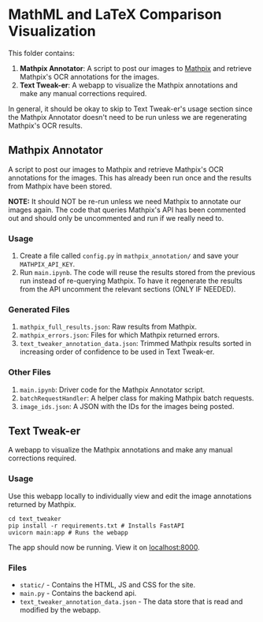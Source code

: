 # MathML and LaTeX Comparison Visualization

This folder contains:

1. **Mathpix Annotator**: A script to post our images to [Mathpix](https://docs.mathpix.com/#introduction) and retrieve Mathpix's OCR annotations for the images.
2. **Text Tweak-er**: A webapp to visualize the Mathpix annotations and make any manual corrections required.

In general, it should be okay to skip to Text Tweak-er's usage section since the Mathpix Annotator doesn't need to be run unless we are regenerating Mathpix's OCR results.

## Mathpix Annotator

A script to post our images to Mathpix and retrieve Mathpix's OCR annotations for the images. This has already been run once and the results from Mathpix have been stored.

**NOTE:** It should NOT be re-run unless we need Mathpix to annotate our images again. The code that queries Mathpix's API has been commented out and should only be uncommented and run if we really need to.

### Usage

1. Create a file called `config.py` in `mathpix_annotation/` and save your `MATHPIX_API_KEY`.
2. Run `main.ipynb`. The code will reuse the results stored from the previous run instead of re-querying Mathpix. To have it regenerate the results from the API uncomment the relevant sections (ONLY IF NEEDED).

### Generated Files

1. `mathpix_full_results.json`: Raw results from Mathpix.
2. `mathpix_errors.json`: Files for which Mathpix returned errors.
3. `text_tweaker_annotation_data.json`: Trimmed Mathpix results sorted in increasing order of confidence to be used in Text Tweak-er.

### Other Files

1. `main.ipynb`: Driver code for the Mathpix Annotator script.
2. `batchRequestHandler`: A helper class for making Mathpix batch requests.
3. `image_ids.json`: A JSON with the IDs for the images being posted.

## Text Tweak-er

A webapp to visualize the Mathpix annotations and make any manual corrections required.

### Usage

Use this webapp locally to individually view and edit the image annotations returned by Mathpix.

```[bash]
cd text_tweaker
pip install -r requirements.txt # Installs FastAPI
uvicorn main:app # Runs the webapp
```

The app should now be running. View it on [localhost:8000](http://127.0.0.1:8000/).

### Files

- `static/` - Contains the HTML, JS and CSS for the site.
- `main.py` - Contains the backend api.
- `text_tweaker_annotation_data.json` - The data store that is read and modified by the webapp.
